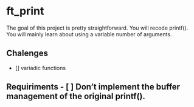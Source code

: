 # ft_print 

The goal of this project is pretty straightforward. You will recode printf().
You will mainly learn about using a variable number of arguments.
## Chalenges 

- [] variadic functions





 ## Requiriments - [ ] Don’t implement the buffer management of the original printf().
